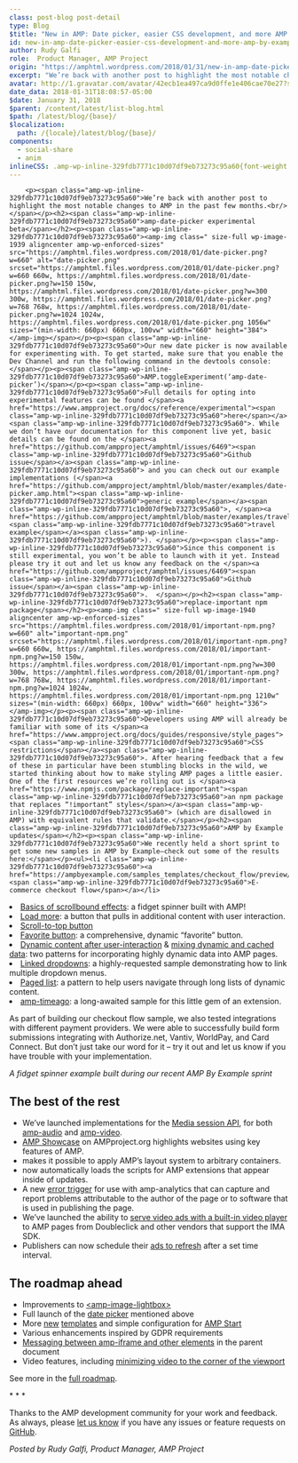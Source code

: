 ```yaml
---
class: post-blog post-detail
type: Blog
$title: "New in AMP: Date picker, easier CSS development, and more AMP By Example content"
id: new-in-amp-date-picker-easier-css-development-and-more-amp-by-example-content
author: Rudy Galfi
role:  Product Manager, AMP Project
origin: "https://amphtml.wordpress.com/2018/01/31/new-in-amp-date-picker-easier-css-development-and-more-amp-by-example-content/amp/"
excerpt: "We’re back with another post to highlight the most notable changes to AMP in the past few months. amp-date-picker experimental beta Our new date picker is now available for experimenting with. To get started, make sure that you enable the Dev Channel and run the following command in the devtools console: AMP.toggleExperiment(&#8216;amp-date-picker&#8217;) Full details for [&#8230;]"
avatar: http://1.gravatar.com/avatar/42ecb1ea497ca9d0ffe1e406cae70e27?s=96&d=identicon&r=G
date_data: 2018-01-31T18:08:57-05:00
$date: January 31, 2018
$parent: /content/latest/list-blog.html
$path: /latest/blog/{base}/
$localization:
  path: /{locale}/latest/blog/{base}/
components:
  - social-share
  - anim
inlineCSS: .amp-wp-inline-329fdb7771c10d07df9eb73273c95a60{font-weight:400;}.amp-wp-inline-a6ec8840dd8107f0c4f9cbd7d00cece0{text-align:center;}
---
```


<div class="amp-wp-article-content">

		<p><span class="amp-wp-inline-329fdb7771c10d07df9eb73273c95a60">We’re back with another post to highlight the most notable changes to AMP in the past few months.<br/></span></p><h2><span class="amp-wp-inline-329fdb7771c10d07df9eb73273c95a60">amp-date-picker experimental beta</span></h2><p><span class="amp-wp-inline-329fdb7771c10d07df9eb73273c95a60"><amp-img class=" size-full wp-image-1939 aligncenter amp-wp-enforced-sizes" src="https://amphtml.files.wordpress.com/2018/01/date-picker.png?w=660" alt="date-picker.png" srcset="https://amphtml.files.wordpress.com/2018/01/date-picker.png?w=660 660w, https://amphtml.files.wordpress.com/2018/01/date-picker.png?w=150 150w, https://amphtml.files.wordpress.com/2018/01/date-picker.png?w=300 300w, https://amphtml.files.wordpress.com/2018/01/date-picker.png?w=768 768w, https://amphtml.files.wordpress.com/2018/01/date-picker.png?w=1024 1024w, https://amphtml.files.wordpress.com/2018/01/date-picker.png 1056w" sizes="(min-width: 660px) 660px, 100vw" width="660" height="384"></amp-img></span></p><p><span class="amp-wp-inline-329fdb7771c10d07df9eb73273c95a60">Our new date picker is now available for experimenting with. To get started, make sure that you enable the Dev Channel and run the following command in the devtools console:</span></p><p><span class="amp-wp-inline-329fdb7771c10d07df9eb73273c95a60">AMP.toggleExperiment(‘amp-date-picker’)</span></p><p><span class="amp-wp-inline-329fdb7771c10d07df9eb73273c95a60">Full details for opting into experimental features can be found </span><a href="https://www.ampproject.org/docs/reference/experimental"><span class="amp-wp-inline-329fdb7771c10d07df9eb73273c95a60">here</span></a><span class="amp-wp-inline-329fdb7771c10d07df9eb73273c95a60">. While we don’t have our documentation for this component live yet, basic details can be found on the </span><a href="https://github.com/ampproject/amphtml/issues/6469"><span class="amp-wp-inline-329fdb7771c10d07df9eb73273c95a60">Github issue</span></a><span class="amp-wp-inline-329fdb7771c10d07df9eb73273c95a60"> and you can check out our example implementations (</span><a href="https://github.com/ampproject/amphtml/blob/master/examples/date-picker.amp.html"><span class="amp-wp-inline-329fdb7771c10d07df9eb73273c95a60">generic example</span></a><span class="amp-wp-inline-329fdb7771c10d07df9eb73273c95a60">, </span><a href="https://github.com/ampproject/amphtml/blob/master/examples/travel.amp.html"><span class="amp-wp-inline-329fdb7771c10d07df9eb73273c95a60">travel example</span></a><span class="amp-wp-inline-329fdb7771c10d07df9eb73273c95a60">). </span></p><p><span class="amp-wp-inline-329fdb7771c10d07df9eb73273c95a60">Since this component is still experimental, you won’t be able to launch with it yet. Instead please try it out and let us know any feedback on the </span><a href="https://github.com/ampproject/amphtml/issues/6469"><span class="amp-wp-inline-329fdb7771c10d07df9eb73273c95a60">Github issue</span></a><span class="amp-wp-inline-329fdb7771c10d07df9eb73273c95a60">.  </span></p><h2><span class="amp-wp-inline-329fdb7771c10d07df9eb73273c95a60">replace-important npm package</span></h2><p><amp-img class=" size-full wp-image-1940 aligncenter amp-wp-enforced-sizes" src="https://amphtml.files.wordpress.com/2018/01/important-npm.png?w=660" alt="important-npm.png" srcset="https://amphtml.files.wordpress.com/2018/01/important-npm.png?w=660 660w, https://amphtml.files.wordpress.com/2018/01/important-npm.png?w=150 150w, https://amphtml.files.wordpress.com/2018/01/important-npm.png?w=300 300w, https://amphtml.files.wordpress.com/2018/01/important-npm.png?w=768 768w, https://amphtml.files.wordpress.com/2018/01/important-npm.png?w=1024 1024w, https://amphtml.files.wordpress.com/2018/01/important-npm.png 1210w" sizes="(min-width: 660px) 660px, 100vw" width="660" height="336"></amp-img></p><p><span class="amp-wp-inline-329fdb7771c10d07df9eb73273c95a60">Developers using AMP will already be familiar with some of its </span><a href="https://www.ampproject.org/docs/guides/responsive/style_pages"><span class="amp-wp-inline-329fdb7771c10d07df9eb73273c95a60">CSS restrictions</span></a><span class="amp-wp-inline-329fdb7771c10d07df9eb73273c95a60">. After hearing feedback that a few of these in particular have been stumbling blocks in the wild, we started thinking about how to make styling AMP pages a little easier. One of the first resources we’re rolling out is </span><a href="https://www.npmjs.com/package/replace-important"><span class="amp-wp-inline-329fdb7771c10d07df9eb73273c95a60">an npm package that replaces “!important” styles</span></a><span class="amp-wp-inline-329fdb7771c10d07df9eb73273c95a60"> (which are disallowed in AMP) with equivalent rules that validate.</span></p><h2><span class="amp-wp-inline-329fdb7771c10d07df9eb73273c95a60">AMP by Example updates</span></h2><p><span class="amp-wp-inline-329fdb7771c10d07df9eb73273c95a60">We recently held a short sprint to get some new samples in AMP by Example—check out some of the results here:</span></p><ul><li class="amp-wp-inline-329fdb7771c10d07df9eb73273c95a60"><a href="https://ampbyexample.com/samples_templates/checkout_flow/preview/"><span class="amp-wp-inline-329fdb7771c10d07df9eb73273c95a60">E-commerce checkout flow</span></a></li>
<li class="amp-wp-inline-329fdb7771c10d07df9eb73273c95a60"><a href="https://ampbyexample.com/visual_effects/basics_of_scrollbound_effects/"><span class="amp-wp-inline-329fdb7771c10d07df9eb73273c95a60">Basics of scrollbound effects</span></a><span class="amp-wp-inline-329fdb7771c10d07df9eb73273c95a60">: a fidget spinner built with AMP!</span></li>
<li class="amp-wp-inline-329fdb7771c10d07df9eb73273c95a60"><a href="https://ampbyexample.com/advanced/show_more_button/"><span class="amp-wp-inline-329fdb7771c10d07df9eb73273c95a60">Load more</span></a><span class="amp-wp-inline-329fdb7771c10d07df9eb73273c95a60">: a button that pulls in additional content with user interaction.</span></li>
<li class="amp-wp-inline-329fdb7771c10d07df9eb73273c95a60"><a href="https://ampbyexample.com/visual_effects/scroll_to_top/"><span class="amp-wp-inline-329fdb7771c10d07df9eb73273c95a60">Scroll-to-top button</span></a></li>
<li class="amp-wp-inline-329fdb7771c10d07df9eb73273c95a60"><a href="https://ampbyexample.com/advanced/favorite_button/"><span class="amp-wp-inline-329fdb7771c10d07df9eb73273c95a60">Favorite button</span></a><span class="amp-wp-inline-329fdb7771c10d07df9eb73273c95a60">: a comprehensive, dynamic “favorite” button.</span></li>
<li class="amp-wp-inline-329fdb7771c10d07df9eb73273c95a60"><a href="https://ampbyexample.com/dynamic_amp/dynamic_content_after_user-interaction/"><span class="amp-wp-inline-329fdb7771c10d07df9eb73273c95a60">Dynamic content after user-interaction</span></a><span class="amp-wp-inline-329fdb7771c10d07df9eb73273c95a60"> &amp; </span><a href="https://ampbyexample.com/dynamic_amp/mixing_dynamic_and_cached_data/"><span class="amp-wp-inline-329fdb7771c10d07df9eb73273c95a60">mixing dynamic and cached data</span></a><span class="amp-wp-inline-329fdb7771c10d07df9eb73273c95a60">: two patterns for incorporating highly dynamic data into AMP pages.</span></li>
<li class="amp-wp-inline-329fdb7771c10d07df9eb73273c95a60"><a href="https://ampbyexample.com/advanced/linked_dropdowns/"><span class="amp-wp-inline-329fdb7771c10d07df9eb73273c95a60">Linked dropdowns</span></a><span class="amp-wp-inline-329fdb7771c10d07df9eb73273c95a60">: a highly-requested sample demonstrating how to link multiple dropdown menus.</span></li>
<li class="amp-wp-inline-329fdb7771c10d07df9eb73273c95a60"><a href="https://ampbyexample.com/advanced/paged_list/"><span class="amp-wp-inline-329fdb7771c10d07df9eb73273c95a60">Paged list</span></a><span class="amp-wp-inline-329fdb7771c10d07df9eb73273c95a60">: a pattern to help users navigate through long lists of dynamic content.</span></li>
<li class="amp-wp-inline-329fdb7771c10d07df9eb73273c95a60"><a href="https://ampbyexample.com/components/amp-timeago/"><span class="amp-wp-inline-329fdb7771c10d07df9eb73273c95a60">amp-timeago</span></a><span class="amp-wp-inline-329fdb7771c10d07df9eb73273c95a60">: a long-awaited sample for this little gem of an extension.</span></li>
</ul><p><span class="amp-wp-inline-329fdb7771c10d07df9eb73273c95a60">As part of building our checkout flow sample, we also tested integrations with different payment providers. We were able to successfully build form submissions integrating with Authorize.net, Vantiv, WorldPay, and Card Connect. But don’t just take our word for it – try it out and let us know if you have trouble with your implementation.</span></p><p><amp-anim class="alignnone size-full wp-image-1941 aligncenter amp-wp-enforced-sizes" src="https://amphtml.files.wordpress.com/2018/01/spinner.gif?w=660" alt="spinner.gif" width="320" height="563" sizes="(min-width: 320px) 320px, 100vw"></amp-anim></p><p class="amp-wp-inline-a6ec8840dd8107f0c4f9cbd7d00cece0"><i><span class="amp-wp-inline-329fdb7771c10d07df9eb73273c95a60">A fidget spinner example built during our recent AMP By Example sprint</span></i></p><h2><span class="amp-wp-inline-329fdb7771c10d07df9eb73273c95a60">The best of the rest</span></h2><ul><li class="amp-wp-inline-329fdb7771c10d07df9eb73273c95a60"><span class="amp-wp-inline-329fdb7771c10d07df9eb73273c95a60">We’ve launched implementations for the </span><a href="https://github.com/ampproject/amphtml/pull/10476"><span class="amp-wp-inline-329fdb7771c10d07df9eb73273c95a60">Media session API</span></a><span class="amp-wp-inline-329fdb7771c10d07df9eb73273c95a60">, for both </span><a href="https://www.ampproject.org/docs/reference/components/amp-audio#media-session-attributes"><span class="amp-wp-inline-329fdb7771c10d07df9eb73273c95a60">amp-audio</span></a><span class="amp-wp-inline-329fdb7771c10d07df9eb73273c95a60"> and </span><a href="https://www.ampproject.org/docs/reference/components/amp-video#media-session-api-attributes"><span class="amp-wp-inline-329fdb7771c10d07df9eb73273c95a60">amp-video</span></a><span class="amp-wp-inline-329fdb7771c10d07df9eb73273c95a60">.</span></li>
<li class="amp-wp-inline-329fdb7771c10d07df9eb73273c95a60"><a href="https://www.ampproject.org/learn/showcases/"><span class="amp-wp-inline-329fdb7771c10d07df9eb73273c95a60">AMP Showcase</span></a><span class="amp-wp-inline-329fdb7771c10d07df9eb73273c95a60"> on AMPproject.org highlights websites using key features of AMP.</span></li>
<li class="amp-wp-inline-329fdb7771c10d07df9eb73273c95a60"><span class="amp-wp-inline-329fdb7771c10d07df9eb73273c95a60"> makes it possible to apply AMP’s layout system to arbitrary containers.</span></li>
<li class="amp-wp-inline-329fdb7771c10d07df9eb73273c95a60"><span class="amp-wp-inline-329fdb7771c10d07df9eb73273c95a60"> now automatically loads the scripts for AMP extensions that appear inside of updates.</span></li>
<li class="amp-wp-inline-329fdb7771c10d07df9eb73273c95a60"><span class="amp-wp-inline-329fdb7771c10d07df9eb73273c95a60">A new </span><a href="https://www.ampproject.org/docs/reference/components/amp-analytics#error-trigger"><span class="amp-wp-inline-329fdb7771c10d07df9eb73273c95a60">error trigger</span></a><span class="amp-wp-inline-329fdb7771c10d07df9eb73273c95a60"> for use with amp-analytics that can capture and report problems attributable to the author of the page or to software that is used in publishing the page.</span></li>
<li class="amp-wp-inline-329fdb7771c10d07df9eb73273c95a60"><span class="amp-wp-inline-329fdb7771c10d07df9eb73273c95a60">We’ve launched the ability to </span><a href="https://github.com/ampproject/amphtml/issues/5233"><span class="amp-wp-inline-329fdb7771c10d07df9eb73273c95a60">serve video ads with a built-in video player</span></a><span class="amp-wp-inline-329fdb7771c10d07df9eb73273c95a60"> to AMP pages from Doubleclick and other vendors that support the IMA SDK.</span></li>
<li class="amp-wp-inline-329fdb7771c10d07df9eb73273c95a60"><span class="amp-wp-inline-329fdb7771c10d07df9eb73273c95a60">Publishers can now schedule their </span><a href="https://github.com/ampproject/amphtml/issues/4038"><span class="amp-wp-inline-329fdb7771c10d07df9eb73273c95a60">ads to refresh</span></a><span class="amp-wp-inline-329fdb7771c10d07df9eb73273c95a60"> after a set time interval.</span></li>
</ul><h2><span class="amp-wp-inline-329fdb7771c10d07df9eb73273c95a60">The roadmap ahead </span></h2><ul><li class="amp-wp-inline-329fdb7771c10d07df9eb73273c95a60"><span class="amp-wp-inline-329fdb7771c10d07df9eb73273c95a60">Improvements to <a href="https://www.ampproject.org/docs/reference/components/amp-image-lightbox">&lt;amp-image-lightbox&gt;</a></span></li>
<li class="amp-wp-inline-329fdb7771c10d07df9eb73273c95a60"><span class="amp-wp-inline-329fdb7771c10d07df9eb73273c95a60">Full launch of the </span><a href="https://github.com/ampproject/amphtml/issues/6469"><span class="amp-wp-inline-329fdb7771c10d07df9eb73273c95a60">date picker</span></a><span class="amp-wp-inline-329fdb7771c10d07df9eb73273c95a60"> mentioned above</span></li>
<li class="amp-wp-inline-329fdb7771c10d07df9eb73273c95a60"><span class="amp-wp-inline-329fdb7771c10d07df9eb73273c95a60">More </span><a href="https://amphtml.wordpress.com/2018/01/19/amping-up-the-amp-framework/amp/"><span class="amp-wp-inline-329fdb7771c10d07df9eb73273c95a60">new</span></a> <a href="https://amphtml.wordpress.com/2017/10/13/start-fast-with-new-amp-start-templates/"><span class="amp-wp-inline-329fdb7771c10d07df9eb73273c95a60">templates</span></a><span class="amp-wp-inline-329fdb7771c10d07df9eb73273c95a60"> and simple configuration for </span><a href="https://www.ampstart.com/"><span class="amp-wp-inline-329fdb7771c10d07df9eb73273c95a60">AMP Start</span></a></li>
<li class="amp-wp-inline-329fdb7771c10d07df9eb73273c95a60"><span class="amp-wp-inline-329fdb7771c10d07df9eb73273c95a60">Various enhancements inspired by GDPR requirements</span></li>
<li class="amp-wp-inline-329fdb7771c10d07df9eb73273c95a60"><a href="https://github.com/ampproject/amphtml/issues/9074"><span class="amp-wp-inline-329fdb7771c10d07df9eb73273c95a60">Messaging between amp-iframe and other elements</span></a><span class="amp-wp-inline-329fdb7771c10d07df9eb73273c95a60"> in the parent document</span></li>
<li class="amp-wp-inline-329fdb7771c10d07df9eb73273c95a60"><span class="amp-wp-inline-329fdb7771c10d07df9eb73273c95a60">Video features, including </span><a href="https://github.com/ampproject/amphtml/issues/8088"><span class="amp-wp-inline-329fdb7771c10d07df9eb73273c95a60">minimizing video to the corner of the viewport</span></a></li>
</ul><p><span class="amp-wp-inline-329fdb7771c10d07df9eb73273c95a60">See more in the </span><a href="https://www.ampproject.org/roadmap"><span class="amp-wp-inline-329fdb7771c10d07df9eb73273c95a60">full roadmap</span></a><span class="amp-wp-inline-329fdb7771c10d07df9eb73273c95a60">.</span></p><p class="amp-wp-inline-a6ec8840dd8107f0c4f9cbd7d00cece0"><span class="amp-wp-inline-329fdb7771c10d07df9eb73273c95a60">* * *</span></p><p><span class="amp-wp-inline-329fdb7771c10d07df9eb73273c95a60">Thanks to the AMP development community for your work and feedback. As always, please </span><a href="https://www.ampproject.org/support/developer/get_support"><span class="amp-wp-inline-329fdb7771c10d07df9eb73273c95a60">let us know</span></a><span class="amp-wp-inline-329fdb7771c10d07df9eb73273c95a60"> if you have any issues or feature requests on </span><a href="https://github.com/ampproject/amphtml"><span class="amp-wp-inline-329fdb7771c10d07df9eb73273c95a60">GitHub</span></a><span class="amp-wp-inline-329fdb7771c10d07df9eb73273c95a60">.</span></p><p><i><span class="amp-wp-inline-329fdb7771c10d07df9eb73273c95a60">Posted by Rudy Galfi, Product Manager, AMP Project</span></i></p>	</div>

	

</div>

